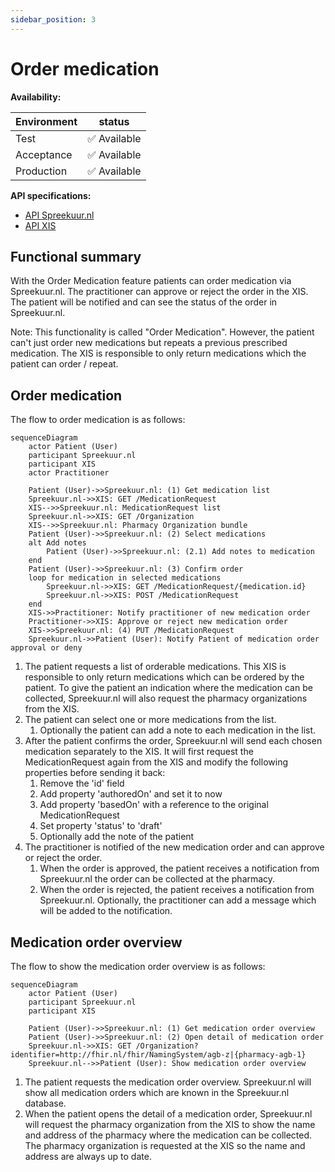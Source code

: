 ```yaml
---
sidebar_position: 3
---
```

# Order medication 
**Availability:**

| Environment | status       |
|-------------|--------------|
| Test        | ✅ Available  |
| Acceptance  | ✅ Available  |
| Production  | ✅ Available  |

**API specifications:**
* [API Spreekuur.nl](/openapi/medication-spreekuur)
* [API XIS](/openapi/medication-xis)

## Functional summary
With the Order Medication feature patients can order medication via Spreekuur.nl. The practitioner can approve or reject
the order in the XIS. The patient will be notified and can see the status of the order in Spreekuur.nl.

Note: This functionality is called "Order Medication". However, the patient can't just order new medications but repeats
a previous prescribed medication. The XIS is responsible to only return medications which the patient can order / repeat.

## Order medication
The flow to order medication is as follows:
```mermaid
sequenceDiagram
    actor Patient (User)
    participant Spreekuur.nl
    participant XIS
    actor Practitioner
    
    Patient (User)->>Spreekuur.nl: (1) Get medication list
    Spreekuur.nl->>XIS: GET /MedicationRequest
    XIS-->>Spreekuur.nl: MedicationRequest list
    Spreekuur.nl->>XIS: GET /Organization
    XIS-->>Spreekuur.nl: Pharmacy Organization bundle
    Patient (User)->>Spreekuur.nl: (2) Select medications
    alt Add notes
        Patient (User)->>Spreekuur.nl: (2.1) Add notes to medication
    end
    Patient (User)->>Spreekuur.nl: (3) Confirm order
    loop for medication in selected medications
        Spreekuur.nl->>XIS: GET /MedicationRequest/{medication.id}
        Spreekuur.nl->>XIS: POST /MedicationRequest
    end
    XIS->>Practitioner: Notify practitioner of new medication order
    Practitioner->>XIS: Approve or reject new medication order
    XIS->>Spreekuur.nl: (4) PUT /MedicationRequest
    Spreekuur.nl->>Patient (User): Notify Patient of medication order approval or deny 
```
1. The patient requests a list of orderable medications. This XIS is responsible to only return medications which can be
    ordered by the patient. To give the patient an indication where the medication can be collected, Spreekuur.nl will also
    request the pharmacy organizations from the XIS. 
2. The patient can select one or more medications from the list.
   1. Optionally the patient can add a note to each medication in the list.
3. After the patient confirms the order, Spreekuur.nl will send each chosen medication separately to the XIS. It will 
   first request the MedicationRequest again from the XIS and modify the following properties before sending it back:
   1. Remove the 'id' field
   2. Add property 'authoredOn' and set it to now
   3. Add property 'basedOn' with a reference to the original MedicationRequest
   4. Set property 'status' to 'draft'
   5. Optionally add the note of the patient
4. The practitioner is notified of the new medication order and can approve or reject the order. 
   1. When the order is approved, the patient receives a notification from Spreekuur.nl the order can be collected at
      the pharmacy.
   2. When the order is rejected, the patient receives a notification from Spreekuur.nl. Optionally, the practitioner can 
      add a message which will be added to the notification.

## Medication order overview
The flow to show the medication order overview is as follows:
```mermaid
sequenceDiagram
    actor Patient (User)
    participant Spreekuur.nl
    participant XIS
    
    Patient (User)->>Spreekuur.nl: (1) Get medication order overview
    Patient (User)->>Spreekuur.nl: (2) Open detail of medication order
    Spreekuur.nl->>XIS: GET /Organization?identifier=http://fhir.nl/fhir/NamingSystem/agb-z|{pharmacy-agb-1}
    Spreekuur.nl-->>Patient (User): Show medication order overview
```
1. The patient requests the medication order overview. Spreekuur.nl will show all medication orders which are known in
    the Spreekuur.nl database.
2. When the patient opens the detail of a medication order, Spreekuur.nl will request the pharmacy organization from
    the XIS to show the name and address of the pharmacy where the medication can be collected. The pharmacy organization
    is requested at the XIS so the name and address are always up to date.